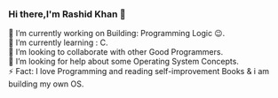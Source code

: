 ### Hi there,I'm Rashid Khan 👋

🔭 I’m currently working on Building: Programming Logic 😉.<br>
🌱 I’m currently learning :  C.<br>
👯 I’m looking to collaborate with other Good Programmers.<br>
🤔 I’m looking for help about some Operating System Concepts.<br>
⚡ Fact: I love Programming and reading self-improvement Books & i am building my own OS.<br>
